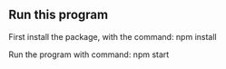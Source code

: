 ## Run this program
First install the package, with the command: npm install

Run the program with command: npm start
